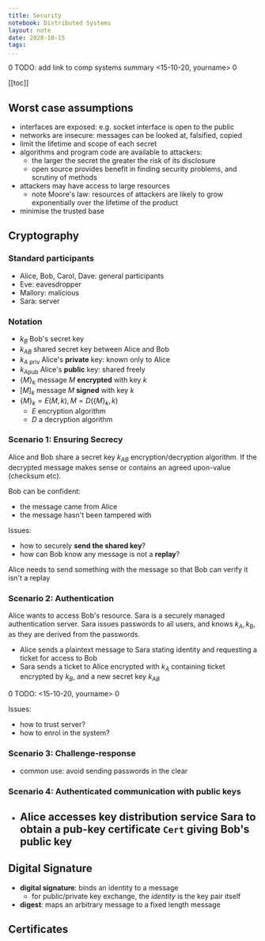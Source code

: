 ```yaml
---
title: Security
notebook: Distributed Systems
layout: note
date: 2020-10-15
tags: 
...
```


0 TODO: add link to comp systems summary <15-10-20, yourname> 0

[[toc]]

## Worst case assumptions

- interfaces are exposed: e.g. socket interface is open to the public
- networks are insecure: messages can be looked at, falsified, copied
- limit the lifetime and scope of each secret 
- algorithms and program code are available to attackers: 
  - the larger the secret the greater the risk of its disclosure
  - open source provides benefit in finding security problems, and scrutiny of methods
- attackers may have access to large resources
  - note Moore's law: resources of attackers are likely to grow exponentially over the lifetime of 
    the product
- minimise the trusted base

## Cryptography

### Standard participants

- Alice, Bob, Carol, Dave: general participants
- Eve: eavesdropper
- Mallory: malicious
- Sara: server

### Notation

- $k_B$ Bob's secret key
- $k_{ AB }$ shared secret key between Alice and Bob
- $k_{A\text{ priv }}$ Alice's __private__ key: known only to Alice
- $k_{ A\text{pub}}$ Alice's __public__ key: shared freely
- $\{M\}_k$ message $M$ __encrypted__ with key $k$
- $[M]_k$ message $M$ __signed__ with key $k$
- $\{M\}_k = E(M, k), M = D(\{M\}_k, k)$
  - $E$ encryption algorithm
  - $D$ a decryption algorithm

### Scenario 1: Ensuring Secrecy

Alice and Bob share a secret key $k_{AB}$ encryption/decryption algorithm.
If the decrypted message makes sense or contains an agreed upon-value (checksum etc).

Bob can be confident: 
- the message came from Alice
- the message hasn't been tampered with

Issues:
- how to securely __send the shared key__?
- how can Bob know any message is not a __replay__?

Alice needs to send something with the message so that Bob can verify it isn't a replay

### Scenario 2: Authentication

Alice wants to access Bob's resource.  Sara is a securely managed authentication server.
Sara issues passwords to all users, and knows $k_A, k_B$, as they are derived from the passwords.

- Alice sends a plaintext message to Sara stating identity and requesting a ticket for access to Bob
- Sara sends a ticket to Alice encrypted with $k_A$ containing ticket encrypted by $k_B$, and a
  new secret key $k_{AB}$

0 TODO:  <15-10-20, yourname> 0

Issues:
- how to trust server?
- how to enrol in the system?

### Scenario 3: Challenge-response

- common use: avoid sending passwords in the clear

### Scenario 4: Authenticated communication with public keys

- Alice accesses key distribution service Sara to obtain a __pub-key certificate__ `Cert`
  giving Bob's public key
  - 


## Digital Signature

- __digital signature__: binds an identity to a message
  - for public/private key exchange, the _identity_ is the key pair itself
- __digest__: maps an arbitrary message to a fixed length message 

## Certificates


